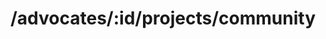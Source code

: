 ---
title: /advocates/:id/projects/community
position: 1.4
type: get
description: Get Advocate's Community Projects
parameters:
  - name:
    content:
content_markdown: |-
  Returns the community building experience of a specific advocate
left_code_blocks:
  - code_block: |-
      $.get("http://api.myapp.com/advocates/yitzi/projects/community", {
        token: "YOUR_APP_KEY",
      }, function(data) {
        alert(data);
      });
    title: jQuery
    language: javascript
  - code_block: |-
      r = requests.get("http://api.devrel.com/advocates/yitzi/projects/community", token="YOUR_APP_KEY")
      print r.text
    title: Python
    language: python
  - code_block: |-
      var request = require("request");
      request("http://api.devrel.com/advocates/yitzi/projects/community?token=YOUR_APP_KEY", function (error, response, body) {
      if (!error && response.statusCode == 200) {
        console.log(body);
      }
    title: Node.js
    language: javascript
  - code_block: |-
      curl http://sampleapi.devrel.com/advocates/yitzi/projects/community?key=YOUR_APP_KEY
    title: Curl
    language: bash 
right_code_blocks:
  - code_block: |2-
      [
        {
          "name": "Community Project Nights",
          "position": "Organizer",
          "description": "Organize and facilitate twice monthly meetups where developers and community managers work to build community and software in Bet Shemesh",
          "website": "http://bit.ly/PROJECTGALLERY"
        },
        {
          "name": "Google Developer Challenge Meetup",
          "position": "Organizer",
          "description": "Organized meetups for the Google Developer Challenge participants at Google Campus TLV",
          "notes": "Featured in the Udacity international newsletter. We were the first in person meetup for the course and inspired similar meetups worldwide!"
        },
        {
          "name": "Isreasy",
          "position": "Developer",
          "description": "I created this app to provide an easy to use, one stop shop resource for anglo job hunters in Israel.",
          "url": "bit.ly/DREAMJOBISRAEL"
        }
      ]
    title: Response
    language: json
  - code_block: |2-
      {
        "error": true,
        "message": "Advocate has no interpersonal skills, RUN AWAY!"
      }
    title: Error
    language: json
---